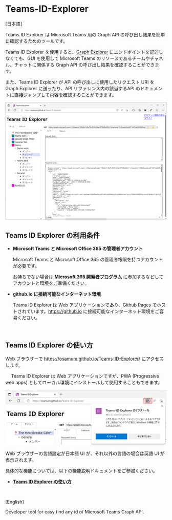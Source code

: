 # Teams-ID-Explorer

\[日本語\]

Teams ID Explorer は Microsoft Teams 用の Graph API の呼び出し結果を簡単に確認するためのツールです。

Teams ID Explorer を使用すると、[Graph Explorer](https://developer.microsoft.com/ja-jp/graph/graph-explorer) にエンドポイントを記述しなくても、GUI を使用して Microsoft Teams のリソースであるチームやチャネル、チャットに関係する Graph API の呼び出し結果を確認することができます。

また、Teams ID Explorer が API の呼び出しに使用したリクエスト URI を Graph Explorer に送ったり、API リファレンス内の該当するAPI のドキュメントに直接ジャンプして内容を確認することができます。

<img src="images/temsIDX_jp.png" width="700">

<br >

## Teams ID Explorer の利用条件

* **Microsoft Teams と Microsoft Office 365 の管理者アカウント**

    Microsoft Teams と Microsoft Office 365 の管理者権限を持つアカウントが必要です。

    お持ちでない場合は [**Microsoft 365 開発者プログラム**](https://developer.microsoft.com/ja-JP/microsoft-365/dev-program) に参加するなどしてアカウントと環境をご準備ください。


* **github.io に接続可能なインターネット環境**

    Teams ID Explorer は Web アプリケーションであり、Github Pages でホストされています。https://github.io に接続可能なインターネット環境をご容易ください。


<br >

## Teams ID Explorer の使い方

Web ブラウザーで https://osamum.github.io/Teams-ID-Explorer/ にアクセスします。

　
Teams ID Explorer は Web アプリケーションですが、PWA (Progressive web apps) としてローカル環境にインストールして使用することもできます。

<img src="images/pwa-jp.png" width="700">

Web ブラウザーの言語設定が日本語 UI が、それ以外の言語の場合は英語 UI が表示されます。

具体的な機能については、以下の機能説明ドキュメントをご参照ください。

* [**Teams ID Explorer の使い方**](featureDesc-jp.md)


<br >

\[English\]




Developer tool for easy find any id of Microsoft Teams Graph API.
